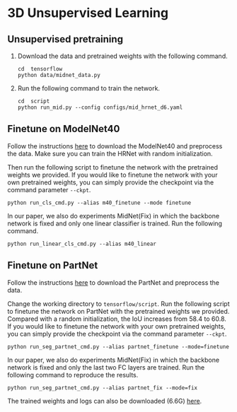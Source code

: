 # 3D Unsupervised Learning

## Unsupervised pretraining

1. Download the data and pretrained weights with the following command. 
   ```shell
   cd  tensorflow
   python data/midnet_data.py
   ```

2. Run the following command to train the network. 
   ```shell
   cd  script
   python run_mid.py --config configs/mid_hrnet_d6.yaml
   ```
   
## Finetune on ModelNet40

Follow the instructions [here](classification.md#train-a-deep-o-cnn-based-hrnet)
to download the ModelNet40 and preprocess the data. Make sure you can train the
HRNet with random initialization.  

Then run the following script to finetune the network with the pretrained
weights we provided.  If you would like to finetune the network with your own
pretrained weights, you can simply provide the checkpoint via the command
parameter `--ckpt`.

```shell
python run_cls_cmd.py --alias m40_finetune --mode finetune
```

In our paper, we also do experiments MidNet(Fix) in which the backbone network
is fixed and only one linear classifier is trained. Run the following command.

```shell
python run_linear_cls_cmd.py --alias m40_linear
```


## Finetune on PartNet

Follow the instructions
[here](segmentation.md#shape-segmentation-on-partnet-with-tensorflow) to
download the PartNet and preprocess the data.  

Change the working directory to `tensorflow/script`. Run the following script to
finetune the network on PartNet with the pretrained weights we provided.
Compared with a random initialization, the IoU increases from 58.4 to 60.8. If
you would like to finetune the network with your own pretrained weights, you can
simply provide the checkpoint via the command parameter `--ckpt`.

```shell
python run_seg_partnet_cmd.py --alias partnet_finetune --mode=finetune
```

In our paper, we also do experiments MidNet(Fix) in which the backbone network
is fixed and only the last two FC layers are trained. Run the following command
to reproduce the results.

```shell
python run_seg_partnet_cmd.py --alias partnet_fix --mode=fix
```

The trained weights and logs can also be downloaded (6.6G)
[here](https://www.dropbox.com/s/wrkcns19htdxb6x/partnet.zip?dl=0).

